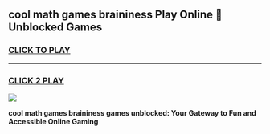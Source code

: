 
## cool math games braininess Play Online 👋 Unblocked Games
<h3>
<a href="https://news.freeplayer.one?title=cool_math_games_braininess&ref=17CMG">CLICK TO PLAY</a></h3>
<hr>

<h3>
<a href="https://news.freeplayer.one?title=cool_math_games_braininess&ref=17CMG">CLICK 2 PLAY</a>
  
</h3>

<a href="https://news.freeplayer.one?title=cool_math_games_braininess&ref=17CMG/"><img src="https://clearcache.store/games.png"></a>


**cool math games braininess games unblocked: Your Gateway to Fun and Accessible Online Gaming**
